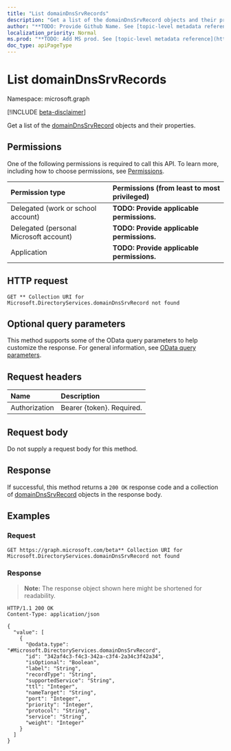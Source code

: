 ```yaml
---
title: "List domainDnsSrvRecords"
description: "Get a list of the domainDnsSrvRecord objects and their properties."
author: "**TODO: Provide Github Name. See [topic-level metadata reference](https://msgo.azurewebsites.net/add/document/guidelines/metadata.html#topic-level-metadata)**"
localization_priority: Normal
ms.prod: "**TODO: Add MS prod. See [topic-level metadata reference](https://msgo.azurewebsites.net/add/document/guidelines/metadata.html#topic-level-metadata)**"
doc_type: apiPageType
---
```


# List domainDnsSrvRecords
Namespace: microsoft.graph

[!INCLUDE [beta-disclaimer](../../includes/beta-disclaimer.md)]

Get a list of the [domainDnsSrvRecord](../resources/domaindnssrvrecord.md) objects and their properties.

## Permissions
One of the following permissions is required to call this API. To learn more, including how to choose permissions, see [Permissions](/graph/permissions-reference).

|Permission type|Permissions (from least to most privileged)|
|:---|:---|
|Delegated (work or school account)|**TODO: Provide applicable permissions.**|
|Delegated (personal Microsoft account)|**TODO: Provide applicable permissions.**|
|Application|**TODO: Provide applicable permissions.**|

## HTTP request

<!-- {
  "blockType": "ignored"
}
-->
``` http
GET ** Collection URI for Microsoft.DirectoryServices.domainDnsSrvRecord not found
```

## Optional query parameters
This method supports some of the OData query parameters to help customize the response. For general information, see [OData query parameters](/graph/query-parameters).

## Request headers
|Name|Description|
|:---|:---|
|Authorization|Bearer {token}. Required.|

## Request body
Do not supply a request body for this method.

## Response

If successful, this method returns a `200 OK` response code and a collection of [domainDnsSrvRecord](../resources/domaindnssrvrecord.md) objects in the response body.

## Examples

### Request
<!-- {
  "blockType": "request",
  "name": "list_domaindnssrvrecord"
}
-->
``` http
GET https://graph.microsoft.com/beta** Collection URI for Microsoft.DirectoryServices.domainDnsSrvRecord not found
```


### Response
>**Note:** The response object shown here might be shortened for readability.
<!-- {
  "blockType": "response",
  "truncated": true,
  "@odata.type": "Collection(Microsoft.DirectoryServices.domainDnsSrvRecord)"
}
-->
``` http
HTTP/1.1 200 OK
Content-Type: application/json

{
  "value": [
    {
      "@odata.type": "#Microsoft.DirectoryServices.domainDnsSrvRecord",
      "id": "342af4c3-f4c3-342a-c3f4-2a34c3f42a34",
      "isOptional": "Boolean",
      "label": "String",
      "recordType": "String",
      "supportedService": "String",
      "ttl": "Integer",
      "nameTarget": "String",
      "port": "Integer",
      "priority": "Integer",
      "protocol": "String",
      "service": "String",
      "weight": "Integer"
    }
  ]
}
```

